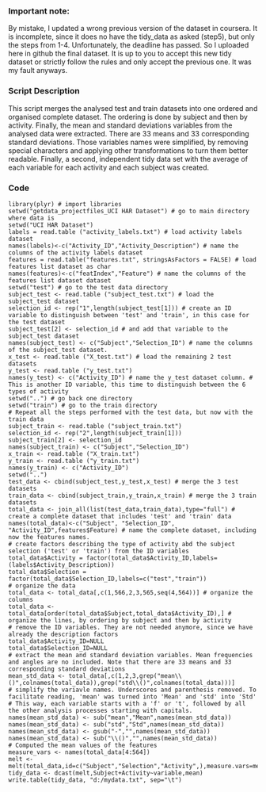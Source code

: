### Important note:
By mistake, I updated a wrong previous version of the dataset in coursera. It is incomplete, since it does no have the
tidy_data as asked (step5), but only the steps from 1-4. Unfortunately, the deadline has passed. So I uploaded here in github the final dataset. It is up to you to accept this new tidy dataset or strictly follow the rules and only accept the previous one.
It was my fault anyways.

### Script Description


This script merges the analysed test and train datasets into one ordered and organised complete dataset. 
The ordering is done by subject and then by activity. Finally, the mean and standard deviations variables from the
analysed data were extracted. There are 33 means and 33 corresponding standard deviations.
Those variables names were simplified, by removing special characters and applying other transformations to
turn them better readable.
Finally, a second, independent tidy data set with the average of each variable for each activity and each subject
was created.

### Code

<!-- -->
    library(plyr) # import libraries
    setwd("getdata_projectfiles_UCI HAR Dataset") # go to main directory where data is
    setwd("UCI HAR Dataset")
    labels = read.table ("activity_labels.txt") # load activity labels dataset
    names(labels)<-c("Activity_ID","Activity_Description") # name the columns of the activity labels dataset
    features = read.table("features.txt", stringsAsFactors = FALSE) # load features list dataset as char
    names(features)<-c("featIndex","Feature") # name the columns of the features list dataset dataset
    setwd("test") # go to the test data directory
    subject_test <- read.table ("subject_test.txt") # load the subject_test dataset
    selection_id <- rep("1",length(subject_test[1])) # create an ID variable to distinguish between 'test' and 'train', in this case for the test dataset
    subject_test[2] <- selection_id # and add that variable to the subject_test dataset
    names(subject_test) <- c("Subject","Selection_ID") # name the columns of the subject_test dataset.
    x_test <- read.table ("X_test.txt") # load the remaining 2 test datasets
    y_test <- read.table ("y_test.txt")
    names(y_test) <- c("Activity_ID") # name the y_test dataset column. # This is another ID variable, this time to distinguish between the 6 types of activity
    setwd("..") # go back one directory
    setwd("train") # go to the train directory
    # Repeat all the steps performed with the test data, but now with the train data
    subject_train <- read.table ("subject_train.txt")
    selection_id <- rep("2",length(subject_train[1]))
    subject_train[2] <- selection_id
    names(subject_train) <- c("Subject","Selection_ID")
    x_train <- read.table ("X_train.txt")
    y_train <- read.table ("y_train.txt")
    names(y_train) <- c("Activity_ID")
    setwd("..")
    test_data <- cbind(subject_test,y_test,x_test) # merge the 3 test datasets
    train_data <- cbind(subject_train,y_train,x_train) # merge the 3 train datasets
    total_data <- join_all(list(test_data,train_data),type="full") # create a complete dataset that includes 'test' and 'train' data
    names(total_data)<-c("Subject", "Selection_ID", "Activity_ID",features$Feature) # name the complete dataset, including now the features names.
    # create factors describing the type of activity abd the subject selection ('test' or 'train') from the ID variables
    total_data$Activity = factor(total_data$Activity_ID,labels=(labels$Activity_Description))
    total_data$Selection = factor(total_data$Selection_ID,labels=c("test","train"))
    # organize the data
    total_data <- total_data[,c(1,566,2,3,565,seq(4,564))] # organize the columns
    total_data <- total_data[order(total_data$Subject,total_data$Activity_ID),] # organize the lines, by ordering by subject and then by activity
    # remove the ID variables. They are not needed anymore, since we have already the description factors
    total_data$Activity_ID=NULL
    total_data$Selection_ID=NULL
    # extract the mean and standard deviation variables. Mean frequencies and angles are no included. Note that there are 33 means and 33 corresponding standard deviations
    mean_std_data <- total_data[,c(1,2,3,grep("mean\\()",colnames(total_data)),grep("std\\()",colnames(total_data)))]
    # simplify the variavle names. Underscores and parenthesis removed. To facilitate reading, 'mean' was turned into 'Mean' and 'std' into 'Std'
    # This way, each variable starts with a 'f' or 't', followed by all the other analysis processes starting with capitals.
    names(mean_std_data) <- sub("mean","Mean",names(mean_std_data))
    names(mean_std_data) <- sub("std","Std",names(mean_std_data))
    names(mean_std_data) <- gsub("-","",names(mean_std_data))
    names(mean_std_data) <- sub("\\()","",names(mean_std_data))
    # Computed the mean values of the features
    measure_vars <- names(total_data[4:564])
    melt <- melt(total_data,id=c("Subject","Selection","Activity",),measure.vars=measure_vars)
    tidy_data <- dcast(melt,Subject+Activity~variable,mean)
    write.table(tidy_data, "d:/mydata.txt", sep="\t")
